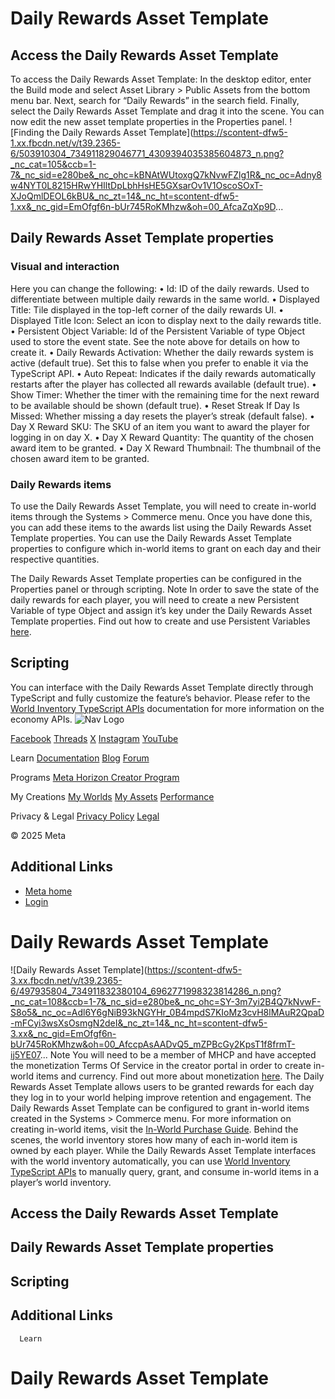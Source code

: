 # Daily Rewards Asset Template

## Access the Daily Rewards Asset Template

 To access the Daily Rewards Asset Template: In the desktop editor, enter the
Build mode and select Asset Library > Public Assets from the bottom menu bar. Next, search for “Daily Rewards” in the search field.
Finally, select the Daily Rewards Asset Template and drag it into the scene.
You can now edit the new asset template properties in the Properties panel. ![Finding the Daily Rewards Asset Template](https://scontent-dfw5-1.xx.fbcdn.net/v/t39.2365-6/503910304_734911829046771_4309394035385604873_n.png?_nc_cat=105&ccb=1-7&_nc_sid=e280be&_nc_ohc=kBNAtWUtoxgQ7kNvwFZlg1R&_nc_oc=Adny8w4NYT0L8215HRwYHIltDpLbhHsHE5GXsarOv1V1OscoSOxT-XJoQmlDEOL6kBU&_nc_zt=14&_nc_ht=scontent-dfw5-1.xx&_nc_gid=EmOfgf6n-bUr745RoKMhzw&oh=00_AfcaZqXp9D...

## Daily Rewards Asset Template properties

### Visual and interaction

 Here you can change the following:
• Id: ID of the daily rewards. Used to differentiate between multiple daily rewards
in the same world.
• Displayed Title: Tile displayed in the top-left corner of the daily rewards UI.
• Displayed Title Icon: Select an icon to display next to the daily rewards title.
• Persistent Object Variable: Id of the Persistent Variable of type Object used to store the event state. See the note above for details on how to create
it.
• Daily Rewards Activation: Whether the daily rewards system is active (default true). Set this to false when you prefer to enable it via the TypeScript API.
• Auto Repeat: Indicates if the daily rewards automatically restarts after the player has
collected all rewards available (default true).
• Show Timer: Whether the timer with the remaining time for the next reward to be available
should be shown (default true).
• Reset Streak If Day Is Missed: Whether missing a day resets the player’s streak (default false).
• Day X Reward SKU: The SKU of an item you want to award the player for logging in on day X.
• Day X Reward Quantity: The quantity of the chosen award item to be granted.
• Day X Reward Thumbnail: The thumbnail of the chosen award item to be granted.

### Daily Rewards items

 To use the Daily Rewards Asset Template, you will need to create in-world items
through the Systems > Commerce menu. Once you have done this, you can add these items to the awards list using
the Daily Rewards Asset Template properties. You can use the Daily Rewards Asset Template properties to configure which
in-world items to grant on each day and their respective quantities.  

 The Daily Rewards Asset Template properties can be configured in the Properties panel or through scripting. Note In order to save the state of the daily rewards for each player, you will need
to create a new Persistent Variable of type Object and assign it’s key under the Daily Rewards Asset Template properties. Find out
how to create and use Persistent Variables [here](https://developers.meta.com/horizon-worlds/learn/documentation/desktop-editor/quests-leaderboards-and-variable-groups/variable-groups/managing-persistent-variables-associated-with-a-variable-group).  

## Scripting

 You can interface with the Daily Rewards Asset Template directly through
TypeScript and fully customize the feature’s behavior. Please refer to the [World Inventory TypeScript APIs](https://developers.meta.com/horizon-worlds/reference/2.0.0/experimental_worldinventory) documentation for more information on the economy APIs.    ![Nav Logo](https://static.xx.fbcdn.net/rsrc.php/yE/r/3SoBlk8EqOQ.svg)


[Facebook](https://www.facebook.com/MetaHorizon/)
[Threads](https://www.threads.com/@metahorizon)
[X](https://x.com/MetaHorizon/)
[Instagram](https://www.instagram.com/metahorizon/)
[YouTube](https://www.youtube.com/@MetaQuestVR)

 Learn
[Documentation](https://developers.meta.com/horizon-worlds/learn/documentation/)
[Blog](https://developers.meta.com/horizon/blog/)
[Forum](https://communityforums.atmeta.com/t5/Creator-Forum/ct-p/Meta_Horizon_Creator_Forums)

 Programs
[Meta Horizon Creator Program](https://developers.meta.com/horizon-worlds/programs/)

 My Creations
[My Worlds](https://horizon.meta.com/creator/worlds_all/?utm_source=horizon_worlds_creator)
[My Assets](https://horizon.meta.com/creator/assets/?utm_source=horizon_worlds_creator)
[Performance](https://horizon.meta.com/creator/performance/traces/?utm_source=horizon_worlds_creator)

 Privacy & Legal
[Privacy Policy](https://www.meta.com/legal/privacy-policy/)
[Legal](https://www.meta.com/legal/supplemental-terms-of-service/)

 © 2025 Meta

## Additional Links
- [Meta home](https://developers.meta.com/horizon-worlds/)
- [Login](https://developers.meta.com/login/?redirect_uri=https%3A%2F%2Fdevelopers.meta.com%2Fhorizon-worlds%2Flearn%2Fdocumentation%2Fcode-blocks-and-gizmos%2Fdaily-rewards-asset-template%2F)

# Daily Rewards Asset Template

 ![Daily Rewards Asset Template](https://scontent-dfw5-3.xx.fbcdn.net/v/t39.2365-6/497935804_734911832380104_6962771998323814286_n.png?_nc_cat=108&ccb=1-7&_nc_sid=e280be&_nc_ohc=SY-3m7yi2B4Q7kNvwF-S8o5&_nc_oc=Adl6Y6gNiB93kNGYHr_0B4mpdS7KIoMz3cvH8lMAuR2QpaD-mFCyi3wsXsOsmgN2deI&_nc_zt=14&_nc_ht=scontent-dfw5-3.xx&_nc_gid=EmOfgf6n-bUr745RoKMhzw&oh=00_AfccpAsAADvQ5_mZPBcGy2KpsT1f8frmT-ij5YE07...
 Note You will need to be a member of MHCP and have accepted the monetization Terms Of
Service in the creator portal in order to create in-world items and currency.
Find out more about monetization [here](https://developers.meta.com/horizon-worlds/learn/documentation/mhcp-program/monetization/creator-monetization-partner-program). The Daily Rewards Asset Template allows users to be granted rewards for each day
they log in to your world helping improve retention and engagement. The Daily Rewards Asset Template can be configured to grant in-world items
created in the Systems > Commerce menu. For more information on creating in-world items, visit the [In-World Purchase Guide](https://developers.meta.com/horizon-worlds/learn/documentation/mhcp-program/monetization/meta-horizon-worlds-inworld-purchase-guide#creating-an-item). Behind the scenes, the world inventory stores how many of each in-world item is
owned by each player. While the Daily Rewards Asset Template interfaces with the
world inventory automatically, you can use [World Inventory TypeScript APIs](https://developers.meta.com/horizon-worlds/reference/2.0.0/core_worldinventory) to manually query, grant, and consume in-world items in a player’s world
inventory.  

## Access the Daily Rewards Asset Template
## Daily Rewards Asset Template properties
## Scripting
## Additional Links
      Learn
# Daily Rewards Asset Template
